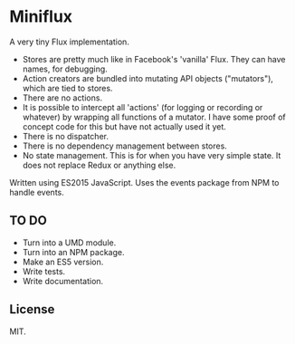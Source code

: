 # Miniflux

A very tiny Flux implementation.

* Stores are pretty much like in Facebook's 'vanilla' Flux. They can have names, for debugging.
* Action creators are bundled into mutating API objects ("mutators"), which are tied to stores.
* There are no actions.
* It is possible to intercept all 'actions' (for logging or recording or whatever) by wrapping all functions of a mutator. I have some proof of concept code for this but have not actually used it yet.
* There is no dispatcher.
* There is no dependency management between stores.
* No state management. This is for when you have very simple state. It does not replace Redux or anything else.

Written using ES2015 JavaScript. Uses the events package from NPM to handle events.

## TO DO

* Turn into a UMD module.
* Turn into an NPM package.
* Make an ES5 version.
* Write tests.
* Write documentation.

## License

MIT.

